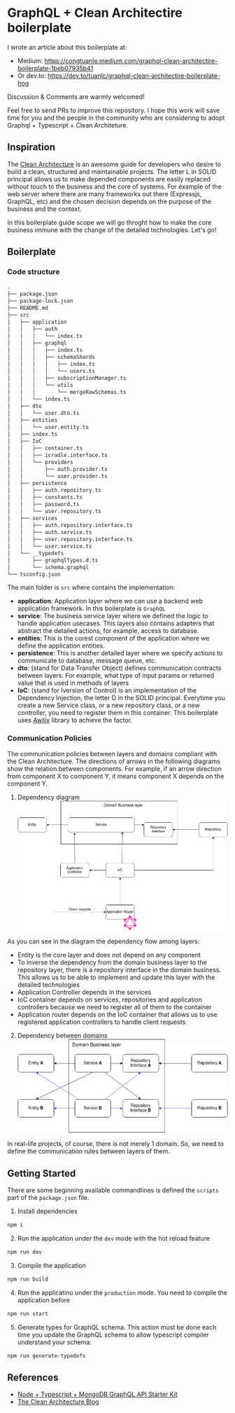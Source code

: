 # GraphQL + Clean Architectire boilerplate

I wrote an article about this boilerplate at:
- Medium: https://congtuanle.medium.com/graphql-clean-architectire-boilerplate-1beb07935b41
- Or dev.to: https://dev.to/tuanlc/graphql-clean-architectire-boilerplate-hog

Discussion & Comments are warmly welcomed!

Feel free to send PRs to improve this repository. I hope this work will save time for you and the people in the community who are considering to adopt Graphql + Typescript + Clean Architeture.

## Inspiration
The [Clean Architecture](https://blog.cleancoder.com/uncle-bob/2012/08/13/the-clean-architecture.html) is an awesome guide for developers who desire to build a clean, structured and maintainable projects. The letter L in SOLID principal allows us to make depended components are easily replaced without touch to the business and the core of systems. For example of the web server where there are many frameworks out there (Expressjs, GraphQL, etc) and the chosen decision depends on the purpose of the business and the context.

In this boilerplate guide scope we will go throght how to make the core business immune with the change of the detailed technologies. Let's go!

## Boilerplate
### Code structure
```
.
├── package.json
├── package-lock.json
├── README.md
├── src
│   ├── application
│   │   ├── auth
│   │   │   └── index.ts
│   │   ├── graphql
│   │   │   ├── index.ts
│   │   │   ├── schemaShards
│   │   │   │   ├── index.ts
│   │   │   │   └── users.ts
│   │   │   ├── subscriptionManager.ts
│   │   │   └── utils
│   │   │       └── mergeRawSchemas.ts
│   │   └── index.ts
│   ├── dto
│   │   └── user.dto.ts
│   ├── entities
│   │   └── user.entity.ts
│   ├── index.ts
│   ├── IoC
│   │   ├── container.ts
│   │   ├── icradle.interface.ts
│   │   └── providers
│   │       ├── auth.provider.ts
│   │       └── user.provider.ts
│   ├── persistence
│   │   ├── auth.repository.ts
│   │   ├── constants.ts
│   │   ├── password.ts
│   │   └── user.repository.ts
│   ├── services
│   │   ├── auth.repository.interface.ts
│   │   ├── auth.service.ts
│   │   ├── user.repository.interface.ts
│   │   └── user.service.ts
│   └── __typedefs
│       ├── graphqlTypes.d.ts
│       └── schema.graphql
└── tsconfig.json
```

The main folder is `src` where contains the implementation:
- **application**: Application layer where we can use a backend web application framework. In this boilerplate is `GraphQL`
- **service**: The business service layer where we defined the logic to handle application usecases. This layers also contains adapters that abstract the detailed actions, for example, access to database.
- **entities**: This is the corest component of the application where we define the application entities.
- **persistence**: This is another detailed layer where we specify actions to communicate to database, message queue, etc.
- **dto**: (stand for Data Transfer Object) defines communication contracts between layers. For example, what type of input params or returned value that is used in methods of layers
- **IoC**: (stand for Iversion of Control) is an implementation of the Dependency Injection, the letter D in the SOLID principal. Everytime you create a new Service class, or a new repository class, or a new controller, you need to register them in this container. This boilerplate uses [Awilix](https://github.com/jeffijoe/awilix) library to achieve the factor.

### Communication Policies
The communication policies between layers and domains compliant with the Clean Architecture. The directions of arrows in the following diagrams show the relation between components. For example, if an arrow direction from component X to component Y, it means component X depends on the component Y.

1. Dependency diagram
![Dependency diagram](./docs/images/depending_diagram.png)

As you can see in the diagram the dependency flow among layers:
- Entity is the core layer and does not depend on any component
- To inverse the dependency from the domain business layer to the repository layer, there is a repository interface in the domain business. This allows us to be able to implement and update this layer with the detailed technologies
- Application Controller depends in the services
- IoC container depends on services, repositories and application controllers because we need to register all of them to the container
- Application router depends on the IoC container that allows us to use registered application controllers to handle client requests

2. Dependency between domains
![Dependency between domains diagram](./docs/images/relation_between_domains.png)

In real-life projects, of course, there is not merely 1 domain. So, we need to define the communication rules between layers of them. 

## Getting Started
There are some beginning available commandlines is defined the `scripts` part of the `package.json` file.

1. Install dependencies
```bash
npm i
```

2. Run the application under the `dev` mode with the hot reload feature
```bash
npm run dev
```

3. Compile the application
```bash
npm run build
```

4. Run the applicatino under the `production` mode. You need to compile the application before
```bash
npm run start
```

5. Generate types for GraphQL schema. This action must be done each time you update the GraphQL schema to allow typescript compiler understand your schema:
```bash
npm run generate-typedefs
```

## References
- [Node + Typescript + MongoDB GraphQL API Starter Kit](https://anthonyriera.medium.com/you-just-found-the-best-node-typescript-mongodb-graphql-api-starter-kit-1f6f53d841cb)
- [The Clean Architecture Blog](https://blog.cleancoder.com/uncle-bob/2012/08/13/the-clean-architecture.html)
